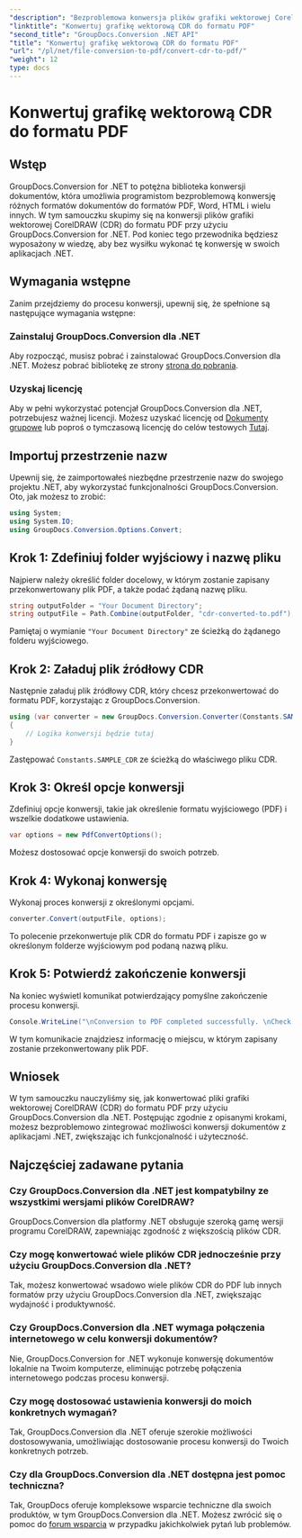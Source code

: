 ```yaml
---
"description": "Bezproblemowa konwersja plików grafiki wektorowej CorelDRAW (CDR) do formatu PDF przy użyciu GroupDocs.Conversion dla .NET. Usprawnij proces konwersji dokumentów."
"linktitle": "Konwertuj grafikę wektorową CDR do formatu PDF"
"second_title": "GroupDocs.Conversion .NET API"
"title": "Konwertuj grafikę wektorową CDR do formatu PDF"
"url": "/pl/net/file-conversion-to-pdf/convert-cdr-to-pdf/"
"weight": 12
type: docs
---
```

# Konwertuj grafikę wektorową CDR do formatu PDF

## Wstęp
GroupDocs.Conversion for .NET to potężna biblioteka konwersji dokumentów, która umożliwia programistom bezproblemową konwersję różnych formatów dokumentów do formatów PDF, Word, HTML i wielu innych. W tym samouczku skupimy się na konwersji plików grafiki wektorowej CorelDRAW (CDR) do formatu PDF przy użyciu GroupDocs.Conversion for .NET. Pod koniec tego przewodnika będziesz wyposażony w wiedzę, aby bez wysiłku wykonać tę konwersję w swoich aplikacjach .NET.
## Wymagania wstępne
Zanim przejdziemy do procesu konwersji, upewnij się, że spełnione są następujące wymagania wstępne:
### Zainstaluj GroupDocs.Conversion dla .NET
Aby rozpocząć, musisz pobrać i zainstalować GroupDocs.Conversion dla .NET. Możesz pobrać bibliotekę ze strony [strona do pobrania](https://releases.groupdocs.com/conversion/net/).
### Uzyskaj licencję
Aby w pełni wykorzystać potencjał GroupDocs.Conversion dla .NET, potrzebujesz ważnej licencji. Możesz uzyskać licencję od [Dokumenty grupowe](https://purchase.groupdocs.com/buy) lub poproś o tymczasową licencję do celów testowych [Tutaj](https://purchase.groupdocs.com/temporary-license/).

## Importuj przestrzenie nazw
Upewnij się, że zaimportowałeś niezbędne przestrzenie nazw do swojego projektu .NET, aby wykorzystać funkcjonalności GroupDocs.Conversion. Oto, jak możesz to zrobić:
```csharp
using System;
using System.IO;
using GroupDocs.Conversion.Options.Convert;
```
## Krok 1: Zdefiniuj folder wyjściowy i nazwę pliku
Najpierw należy określić folder docelowy, w którym zostanie zapisany przekonwertowany plik PDF, a także podać żądaną nazwę pliku.
```csharp
string outputFolder = "Your Document Directory";
string outputFile = Path.Combine(outputFolder, "cdr-converted-to.pdf");
```
Pamiętaj o wymianie `"Your Document Directory"` ze ścieżką do żądanego folderu wyjściowego.
## Krok 2: Załaduj plik źródłowy CDR
Następnie załaduj plik źródłowy CDR, który chcesz przekonwertować do formatu PDF, korzystając z GroupDocs.Conversion.
```csharp
using (var converter = new GroupDocs.Conversion.Converter(Constants.SAMPLE_CDR))
{
    // Logika konwersji będzie tutaj
}
```
Zastępować `Constants.SAMPLE_CDR` ze ścieżką do właściwego pliku CDR.
## Krok 3: Określ opcje konwersji
Zdefiniuj opcje konwersji, takie jak określenie formatu wyjściowego (PDF) i wszelkie dodatkowe ustawienia.
```csharp
var options = new PdfConvertOptions();
```
Możesz dostosować opcje konwersji do swoich potrzeb.
## Krok 4: Wykonaj konwersję
Wykonaj proces konwersji z określonymi opcjami.
```csharp
converter.Convert(outputFile, options);
```
To polecenie przekonwertuje plik CDR do formatu PDF i zapisze go w określonym folderze wyjściowym pod podaną nazwą pliku.
## Krok 5: Potwierdź zakończenie konwersji
Na koniec wyświetl komunikat potwierdzający pomyślne zakończenie procesu konwersji.
```csharp
Console.WriteLine("\nConversion to PDF completed successfully. \nCheck output in {0}", outputFolder);
```
W tym komunikacie znajdziesz informację o miejscu, w którym zapisany zostanie przekonwertowany plik PDF.

## Wniosek
W tym samouczku nauczyliśmy się, jak konwertować pliki grafiki wektorowej CorelDRAW (CDR) do formatu PDF przy użyciu GroupDocs.Conversion dla .NET. Postępując zgodnie z opisanymi krokami, możesz bezproblemowo zintegrować możliwości konwersji dokumentów z aplikacjami .NET, zwiększając ich funkcjonalność i użyteczność.
## Najczęściej zadawane pytania
### Czy GroupDocs.Conversion dla .NET jest kompatybilny ze wszystkimi wersjami plików CorelDRAW?
GroupDocs.Conversion dla platformy .NET obsługuje szeroką gamę wersji programu CorelDRAW, zapewniając zgodność z większością plików CDR.
### Czy mogę konwertować wiele plików CDR jednocześnie przy użyciu GroupDocs.Conversion dla .NET?
Tak, możesz konwertować wsadowo wiele plików CDR do PDF lub innych formatów przy użyciu GroupDocs.Conversion dla .NET, zwiększając wydajność i produktywność.
### Czy GroupDocs.Conversion dla .NET wymaga połączenia internetowego w celu konwersji dokumentów?
Nie, GroupDocs.Conversion for .NET wykonuje konwersję dokumentów lokalnie na Twoim komputerze, eliminując potrzebę połączenia internetowego podczas procesu konwersji.
### Czy mogę dostosować ustawienia konwersji do moich konkretnych wymagań?
Tak, GroupDocs.Conversion dla .NET oferuje szerokie możliwości dostosowywania, umożliwiając dostosowanie procesu konwersji do Twoich konkretnych potrzeb.
### Czy dla GroupDocs.Conversion dla .NET dostępna jest pomoc techniczna?
Tak, GroupDocs oferuje kompleksowe wsparcie techniczne dla swoich produktów, w tym GroupDocs.Conversion dla .NET. Możesz zwrócić się o pomoc do [forum wsparcia](https://forum.groupdocs.com/c/conversion/11) w przypadku jakichkolwiek pytań lub problemów.